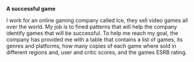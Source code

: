 **A successful game**


I work for an online gaming company called Ice, they sell video games all over the world. My job is to fined patterns that will help the company identify games that will be successful. To help me reach my goal, the company has provided me with a table that contains a list of games, its genres and platforms, how many copies of each game where sold in different regions and, user and critic scores, and the games ESRB rating.

